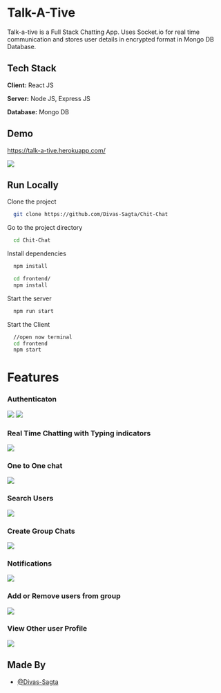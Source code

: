 
# Talk-A-Tive

Talk-a-tive is a Full Stack Chatting App.
Uses Socket.io for real time communication and stores user details in encrypted format in Mongo DB Database.
## Tech Stack

**Client:** React JS

**Server:** Node JS, Express JS

**Database:** Mongo DB
  
## Demo

https://talk-a-tive.herokuapp.com/

![](https://github.com/Divas-Sagta/Chit-Chat/blob/master/screenshots/group%20%2B%20notif.PNG)
## Run Locally

Clone the project

```bash
  git clone https://github.com/Divas-Sagta/Chit-Chat
```

Go to the project directory

```bash
  cd Chit-Chat
```

Install dependencies

```bash
  npm install
```

```bash
  cd frontend/
  npm install
```

Start the server

```bash
  npm run start
```
Start the Client

```bash
  //open now terminal
  cd frontend
  npm start
```

  
# Features

### Authenticaton
![](https://github.com/Divas-Sagta/Chit-Chat/blob/master/screenshots/login.PNG)
![](https://github.com/Divas-Sagta/Chit-Chat/blob/master/screenshots/signup.PNG)
### Real Time Chatting with Typing indicators
![](https://github.com/Divas-Sagta/Chit-Chat/blob/master/screenshots/real-time.PNG)
### One to One chat
![](https://github.com/Divas-Sagta/Chit-Chat/blob/master/screenshots/mainscreen.PNG)
### Search Users
![](https://github.com/Divas-Sagta/Chit-Chat/blob/master/screenshots/search.PNG)
### Create Group Chats
![](https://github.com/Divas-Sagta/Chit-Chat/blob/master/screenshots/new%20grp.PNG)
### Notifications 
![](https://github.com/Divas-Sagta/Chit-Chat/blob/master/screenshots/group%20%2B%20notif.PNG)
### Add or Remove users from group
![](https://github.com/Divas-Sagta/Chit-Chat/blob/master/screenshots/add%20rem.PNG)
### View Other user Profile
![](https://github.com/Divas-Sagta/Chit-Chat/blob/master/screenshots/profile.PNG)
## Made By

- [@Divas-Sagta](https://github.com/Divas-Sagta)

  
